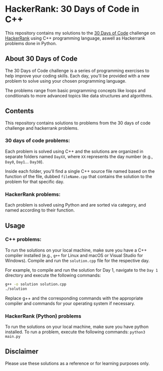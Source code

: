 # HackerRank: 30 Days of Code in C++

This repository contains my solutions to the [30 Days of Code](https://www.hackerrank.com/domains/tutorials/30-days-of-code) challenge on [HackerRank](https://www.hackerrank.com/) using C++ programming language, aswell as Hackerrank problems done in Python. 

## About 30 Days of Code

The 30 Days of Code challenge is a series of programming exercises to help improve your coding skills. Each day, you'll be provided with a new problem to solve using your chosen programming language.

The problems range from basic programming concepts like loops and conditionals to more advanced topics like data structures and algorithms.

## Contents

This repository contains solutions to problems from the 30 days of code challenge and hackerrank problems.

### 30 days of code problems:  
Each problem is solved using C++ and the solutions are organized in separate folders named `DayXX`, where `XX` represents the day number (e.g., `Day0`, `Day1`... `Day30`).

Inside each folder, you'll find a single C++ source file named based on the function of the file, dubbed `fileName.cpp` that contains the solution to the problem for that specific day.

### HackerRank problems:
Each problem is solved using Python and are sorted via category, and named according to their function. 
## Usage

### C++ problems:
To run the solutions on your local machine, make sure you have a C++ compiler installed (e.g., `g++` for Linux and macOS or Visual Studio for Windows). Compile and run the `solution.cpp` file for the respective day.

For example, to compile and run the solution for Day 1, navigate to the `Day 1` directory and execute the following commands:

```sh
g++ -o solution solution.cpp
./solution
```
Replace g++ and the corresponding commands with the appropriate compiler and commands for your operating system if necessary.

### HackerRank (Python) problems
To run the solutions on your local machine, make sure you have python installed. To run a problem, execute the following commands:
`python3 main.py`
## Disclaimer
Please use these solutions as a reference or for learning purposes only. 



